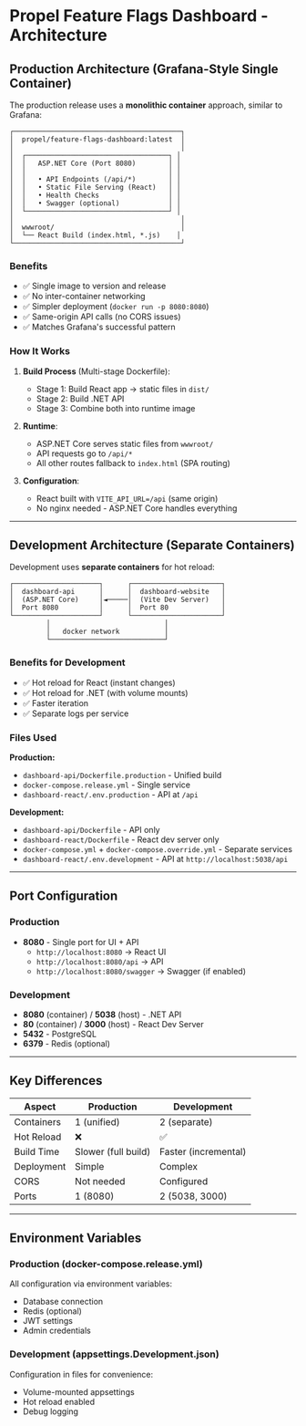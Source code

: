 # Propel Feature Flags Dashboard - Architecture

## Production Architecture (Grafana-Style Single Container)

The production release uses a **monolithic container** approach, similar to Grafana:

```
┌─────────────────────────────────────────┐
│  propel/feature-flags-dashboard:latest  │
│                                         │
│  ┌───────────────────────────────────┐ │
│  │   ASP.NET Core (Port 8080)        │ │
│  │                                   │ │
│  │   • API Endpoints (/api/*)        │ │
│  │   • Static File Serving (React)   │ │
│  │   • Health Checks                 │ │
│  │   • Swagger (optional)            │ │
│  └───────────────────────────────────┘ │
│                                         │
│  wwwroot/                               │
│  └── React Build (index.html, *.js)    │
└─────────────────────────────────────────┘
```

### Benefits
- ✅ Single image to version and release
- ✅ No inter-container networking
- ✅ Simpler deployment (`docker run -p 8080:8080`)
- ✅ Same-origin API calls (no CORS issues)
- ✅ Matches Grafana's successful pattern

### How It Works

1. **Build Process** (Multi-stage Dockerfile):
   - Stage 1: Build React app → static files in `dist/`
   - Stage 2: Build .NET API
   - Stage 3: Combine both into runtime image
   
2. **Runtime**:
   - ASP.NET Core serves static files from `wwwroot/`
   - API requests go to `/api/*`
   - All other routes fallback to `index.html` (SPA routing)

3. **Configuration**:
   - React built with `VITE_API_URL=/api` (same origin)
   - No nginx needed - ASP.NET Core handles everything

---

## Development Architecture (Separate Containers)

Development uses **separate containers** for hot reload:

```
┌─────────────────────┐      ┌──────────────────────┐
│  dashboard-api      │      │  dashboard-website   │
│  (ASP.NET Core)     │◄─────│  (Vite Dev Server)   │
│  Port 8080          │      │  Port 80             │
└─────────────────────┘      └──────────────────────┘
         │                            │
         │   docker network           │
         └────────────────────────────┘
```

### Benefits for Development
- ✅ Hot reload for React (instant changes)
- ✅ Hot reload for .NET (with volume mounts)
- ✅ Faster iteration
- ✅ Separate logs per service

### Files Used

**Production:**
- `dashboard-api/Dockerfile.production` - Unified build
- `docker-compose.release.yml` - Single service
- `dashboard-react/.env.production` - API at `/api`

**Development:**
- `dashboard-api/Dockerfile` - API only
- `dashboard-react/Dockerfile` - React dev server only
- `docker-compose.yml` + `docker-compose.override.yml` - Separate services
- `dashboard-react/.env.development` - API at `http://localhost:5038/api`

---

## Port Configuration

### Production
- **8080** - Single port for UI + API
  - `http://localhost:8080` → React UI
  - `http://localhost:8080/api` → API
  - `http://localhost:8080/swagger` → Swagger (if enabled)

### Development
- **8080** (container) / **5038** (host) - .NET API
- **80** (container) / **3000** (host) - React Dev Server
- **5432** - PostgreSQL
- **6379** - Redis (optional)

---

## Key Differences

| Aspect | Production | Development |
|--------|-----------|-------------|
| Containers | 1 (unified) | 2 (separate) |
| Hot Reload | ❌ | ✅ |
| Build Time | Slower (full build) | Faster (incremental) |
| Deployment | Simple | Complex |
| CORS | Not needed | Configured |
| Ports | 1 (8080) | 2 (5038, 3000) |

---

## Environment Variables

### Production (docker-compose.release.yml)
All configuration via environment variables:
- Database connection
- Redis (optional)
- JWT settings
- Admin credentials

### Development (appsettings.Development.json)
Configuration in files for convenience:
- Volume-mounted appsettings
- Hot reload enabled
- Debug logging
